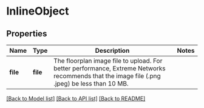 # InlineObject

## Properties
Name | Type | Description | Notes
------------ | ------------- | ------------- | -------------
**file** | **file** | The floorplan image file to upload.   For better performance, Extreme Networks recommends that the image file (.png .jpeg) be less than 10 MB. | 

[[Back to Model list]](../README.md#documentation-for-models) [[Back to API list]](../README.md#documentation-for-api-endpoints) [[Back to README]](../README.md)


